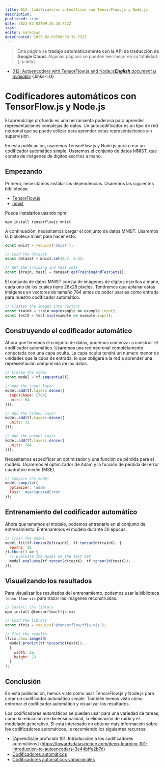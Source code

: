 ```yaml
---
title: 012: Codificadores automáticos con TensorFlow.js y Node.js
description: 
published: true
date: 2023-02-02T09:36:38.732Z
tags: 
editor: markdown
dateCreated: 2023-02-02T09:36:38.732Z
---
```


> Esta página se **tradujo automáticamente con la API de traducción de Google Cloud**.
Algunas páginas se pueden leer mejor en su totalidad.{.is-info}



- [012: Autoencoders with TensorFlow.js and Node.js***English** document is available*](/en/Knowledge-base/TensorFlow-js/Learning/012-autoencoders-with-tensorflow-js-and-node-js)
{.links-list}


# Codificadores automáticos con TensorFlow.js y Node.js

El aprendizaje profundo es una herramienta poderosa para aprender representaciones complejas de datos. Un autocodificador es un tipo de red neuronal que se puede utilizar para aprender estas representaciones sin supervisión.

En esta publicación, usaremos TensorFlow.js y Node.js para crear un codificador automático simple. Usaremos el conjunto de datos MNIST, que consta de imágenes de dígitos escritos a mano.

## Empezando

Primero, necesitamos instalar las dependencias. Usaremos las siguientes bibliotecas:

* [TensorFlow.js](https://www.tensorflow.org/js)
* [mnist](https://www.npmjs.com/package/mnist)

Puede instalarlos usando npm:

```
npm install tensorflowjs mnist
```

A continuación, necesitamos cargar el conjunto de datos MNIST. Usaremos la biblioteca mnist para hacer esto:

```javascript
const mnist = require('mnist');

// Load the dataset
const dataset = mnist.set(0.7, 0.3);

// Get the training and test sets
const [train, test] = dataset.getTrainingAndTestSets();
```

El conjunto de datos MNIST consta de imágenes de dígitos escritos a mano, cada uno de los cuales tiene 28x28 píxeles. Tendremos que aplanar estas imágenes en vectores de tamaño 784 antes de poder usarlas como entrada para nuestro codificador automático.

```javascript
// Flatten the images into vectors
const trainX = train.map(example => example.input);
const testX = test.map(example => example.input);
```

## Construyendo el codificador automático

Ahora que tenemos el conjunto de datos, podemos comenzar a construir el codificador automático. Usaremos una red neuronal completamente conectada con una capa oculta. La capa oculta tendrá un número menor de unidades que la capa de entrada, lo que obligará a la red a aprender una representación comprimida de los datos.

```javascript
// Create the model
const model = tf.sequential();

// Add the input layer
model.add(tf.layers.dense({
  inputShape: [784],
  units: 64
}));

// Add the hidden layer
model.add(tf.layers.dense({
  units: 32
}));

// Add the output layer
model.add(tf.layers.dense({
  units: 784
}));
```

Necesitamos especificar un optimizador y una función de pérdida para el modelo. Usaremos el optimizador de Adam y la función de pérdida del error cuadrático medio (MSE).

```javascript
// Compile the model
model.compile({
  optimizer: 'adam',
  loss: 'meanSquaredError'
});
```

## Entrenamiento del codificador automático

Ahora que tenemos el modelo, podemos entrenarlo en el conjunto de entrenamiento. Entrenaremos el modelo durante 20 épocas.

```javascript
// Train the model
model.fit(tf.tensor2d(trainX), tf.tensor2d(trainX), {
  epochs: 20
}).then(() => {
  // Evaluate the model on the test set
  model.evaluate(tf.tensor2d(testX), tf.tensor2d(testX));
});
```

## Visualizando los resultados

Para visualizar los resultados del entrenamiento, podemos usar la biblioteca `tensorflow-vis` para trazar las imágenes reconstruidas.

```javascript
// Install the library
npm install @tensorflow/tfjs-vis

// Load the library
const tfvis = require('@tensorflow/tfjs-vis');

// Plot the results
tfvis.show.image3d(
  model.predict(tf.tensor2d(testX)),
  {
    width: 28,
    height: 28
  }
);
```

## Conclusión

En esta publicación, hemos visto cómo usar TensorFlow.js y Node.js para crear un codificador automático simple. También hemos visto cómo entrenar el codificador automático y visualizar los resultados.

Los codificadores automáticos se pueden usar para una variedad de tareas, como la reducción de dimensionalidad, la eliminación de ruido y el modelado generativo. Si está interesado en obtener más información sobre los codificadores automáticos, le recomiendo los siguientes recursos:

* [Aprendizaje profundo 101: Introducción a los codificadores automáticos] (https://towardsdatascience.com/deep-learning-101-introduction-to-autoencoders-3e44bffe2b7d)
* [Codificadores automáticos](http://cs.stanford.edu/people/karpathy/convnetjs/demo/autoencoder.html)
* [Codificadores automáticos variacionales](https://jmetzen.github.io/2015-11-27/vae.html)